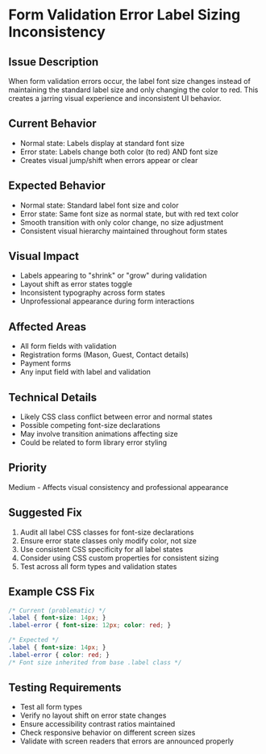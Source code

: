 # Form Validation Error Label Sizing Inconsistency

## Issue Description
When form validation errors occur, the label font size changes instead of maintaining the standard label size and only changing the color to red. This creates a jarring visual experience and inconsistent UI behavior.

## Current Behavior
- Normal state: Labels display at standard font size
- Error state: Labels change both color (to red) AND font size
- Creates visual jump/shift when errors appear or clear

## Expected Behavior
- Normal state: Standard label font size and color
- Error state: Same font size as normal state, but with red text color
- Smooth transition with only color change, no size adjustment
- Consistent visual hierarchy maintained throughout form states

## Visual Impact
- Labels appearing to "shrink" or "grow" during validation
- Layout shift as error states toggle
- Inconsistent typography across form states
- Unprofessional appearance during form interactions

## Affected Areas
- All form fields with validation
- Registration forms (Mason, Guest, Contact details)
- Payment forms
- Any input field with label and validation

## Technical Details
- Likely CSS class conflict between error and normal states
- Possible competing font-size declarations
- May involve transition animations affecting size
- Could be related to form library error styling

## Priority
Medium - Affects visual consistency and professional appearance

## Suggested Fix
1. Audit all label CSS classes for font-size declarations
2. Ensure error state classes only modify color, not size
3. Use consistent CSS specificity for all label states
4. Consider using CSS custom properties for consistent sizing
5. Test across all form types and validation states

## Example CSS Fix
```css
/* Current (problematic) */
.label { font-size: 14px; }
.label-error { font-size: 12px; color: red; }

/* Expected */
.label { font-size: 14px; }
.label-error { color: red; }
/* Font size inherited from base .label class */
```

## Testing Requirements
- Test all form types
- Verify no layout shift on error state changes
- Ensure accessibility contrast ratios maintained
- Check responsive behavior on different screen sizes
- Validate with screen readers that errors are announced properly